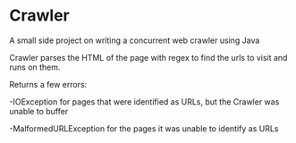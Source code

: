# Crawler
A small side project on writing a concurrent web crawler using Java


Crawler parses the HTML of the page with regex to find the urls to visit and runs on them.

Returns a few errors:

-IOException for pages that were identified as URLs, but the Crawler was unable to buffer

-MalformedURLException for the pages it was unable to identify as URLs
